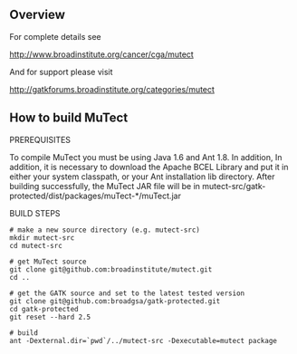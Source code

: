 Overview
--------------------------------------------------------
For complete details see

http://www.broadinstitute.org/cancer/cga/mutect

And for support please visit

http://gatkforums.broadinstitute.org/categories/mutect


How to build MuTect
--------------------------------------------------------

PREREQUISITES

To compile MuTect you must be using Java 1.6 and Ant 1.8.  In addition, In addition, it is necessary to download the Apache BCEL Library and put it in either your system classpath, or your Ant installation lib directory.  After building successfully, the MuTect JAR file will be in mutect-src/gatk-protected/dist/packages/muTect-*/muTect.jar 

BUILD STEPS

    # make a new source directory (e.g. mutect-src)
    mkdir mutect-src
    cd mutect-src

    # get MuTect source
    git clone git@github.com:broadinstitute/mutect.git
    cd ..

    # get the GATK source and set to the latest tested version
    git clone git@github.com:broadgsa/gatk-protected.git
    cd gatk-protected
    git reset --hard 2.5
    
    # build
    ant -Dexternal.dir=`pwd`/../mutect-src -Dexecutable=mutect package
